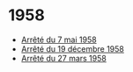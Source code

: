 # 1958

- [Arrêté du 7 mai 1958](arrete-du-7-mai-1958)
- [Arrêté du 19 décembre 1958](arrete-du-19-decembre-1958)
- [Arrêté du 27 mars 1958](arrete-du-27-mars-1958)
